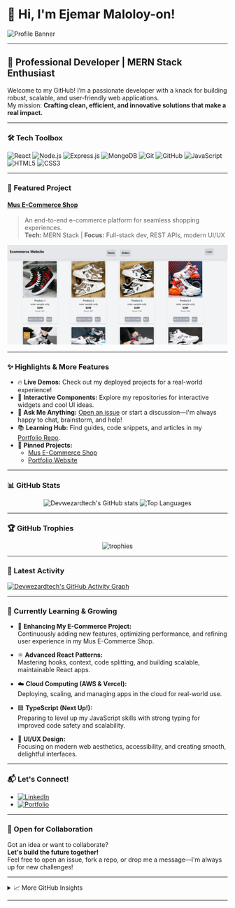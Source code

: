 # 👋 Hi, I'm Ejemar Maloloy-on!

![Profile Banner](https://capsule-render.vercel.app/api?type=waving&color=0:0d47a1,100:00c6ff&height=200&section=header&text=Ejemar%20Maloloy-on%20|%20Web%20Developer&fontSize=40&fontAlign=50&fontAlignY=40&desc=Building%20the%20future%20of%20web%20apps&descAlign=50&descAlignY=70)

---

## 🚀 Professional Developer | MERN Stack Enthusiast

Welcome to my GitHub! I’m a passionate developer with a knack for building robust, scalable, and user-friendly web applications.  
My mission: **Crafting clean, efficient, and innovative solutions that make a real impact.**

---

### 🛠️ Tech Toolbox

![React](https://img.shields.io/badge/-React-61DAFB?logo=react&logoColor=black)
![Node.js](https://img.shields.io/badge/-Node.js-339933?logo=node.js&logoColor=white)
![Express.js](https://img.shields.io/badge/-Express.js-000000?logo=express&logoColor=white)
![MongoDB](https://img.shields.io/badge/-MongoDB-47A248?logo=mongodb&logoColor=white)
![Git](https://img.shields.io/badge/-Git-F05032?logo=git&logoColor=white)
![GitHub](https://img.shields.io/badge/-GitHub-181717?logo=github&logoColor=white)
![JavaScript](https://img.shields.io/badge/-JavaScript-F7DF1E?logo=javascript&logoColor=black)
![HTML5](https://img.shields.io/badge/-HTML5-E34F26?logo=html5&logoColor=white)
![CSS3](https://img.shields.io/badge/-CSS3-1572B6?logo=css3&logoColor=white)

---

### 🌟 Featured Project

#### [Mus E-Commerce Shop](https://mus-ecommerce-shop.onrender.com)
> An end-to-end e-commerce platform for seamless shopping experiences.  
> **Tech:** MERN Stack | **Focus:** Full-stack dev, REST APIs, modern UI/UX

[![Mus E-Commerce Shop Screenshot](https://github.com/Devwezardtech/Portfolio/raw/main/screenshots/mus-ecommerce-shop.png)](https://mus-ecommerce-shop.onrender.com)

---

### ✨ Highlights & More Features

- 🔥 **Live Demos:** Check out my deployed projects for a real-world experience!
- 🧩 **Interactive Components:** Explore my repositories for interactive widgets and cool UI ideas.
- 💬 **Ask Me Anything:** [Open an issue](https://github.com/Devwezardtech/Devwezardtech/issues) or start a discussion—I'm always happy to chat, brainstorm, and help!
- 📚 **Learning Hub:** Find guides, code snippets, and articles in my [Portfolio Repo](https://github.com/Devwezardtech/Portfolio).
- 🚩 **Pinned Projects:**  
  - [Mus E-Commerce Shop](https://mus-ecommerce-shop.onrender.com)
  - [Portfolio Website](https://github.com/Devwezardtech/Portfolio)

---

### 📊 GitHub Stats

<p align="center">
  <img src="https://github-readme-stats.vercel.app/api?username=Devwezardtech&show_icons=true&theme=react" alt="Devwezardtech's GitHub stats" height="165" />
  <img src="https://github-readme-stats.vercel.app/api/top-langs/?username=Devwezardtech&layout=compact&theme=react" alt="Top Languages" height="165"/>
</p>

---

### 🏆 GitHub Trophies

<p align="center">
  <img src="https://github-profile-trophy.vercel.app/?username=Devwezardtech&theme=onestar&no-frame=true&no-bg=true&margin-w=20" alt="trophies" />
</p>

---

### 🚀 Latest Activity

[![Devwezardtech's GitHub Activity Graph](https://github-readme-activity-graph.vercel.app/graph?username=Devwezardtech&theme=react-dark)](https://github.com/ashutosh00710/github-readme-activity-graph)

---

### 🌱 Currently Learning & Growing

- 🚀 **Enhancing My E-Commerce Project:**  
  Continuously adding new features, optimizing performance, and refining user experience in my Mus E-Commerce Shop.

- ⚛️ **Advanced React Patterns:**  
  Mastering hooks, context, code splitting, and building scalable, maintainable React apps.

- ☁️ **Cloud Computing (AWS & Vercel):**  
  Deploying, scaling, and managing apps in the cloud for real-world use.

- 🟦 **TypeScript (Next Up!):**  
  Preparing to level up my JavaScript skills with strong typing for improved code safety and scalability.

- 🎨 **UI/UX Design:**  
  Focusing on modern web aesthetics, accessibility, and creating smooth, delightful interfaces.

---

### 📬 Let's Connect!

- [![LinkedIn](https://img.shields.io/badge/-LinkedIn-0A66C2?logo=linkedin&logoColor=white)](https://www.linkedin.com/in/ejemar-maloloy-on-b14158225/)
- [![Portfolio](https://img.shields.io/badge/-Portfolio-24292e?logo=githubpages&logoColor=white)](https://github.com/Devwezardtech/Portfolio)

---

### 🤝 Open for Collaboration

Got an idea or want to collaborate?  
**Let's build the future together!**  
Feel free to open an issue, fork a repo, or drop me a message—I'm always up for new challenges!

---

<details>
  <summary>📈 More GitHub Insights</summary>
  <br>
  <img src="https://github-readme-streak-stats.herokuapp.com/?user=Devwezardtech&theme=react" alt="GitHub Streak" />
</details>

---

<!--
**Devwezardtech/Devwezardtech** is a ✨ special ✨ repository because its `README.md` (this file) appears on your GitHub profile.
-->

